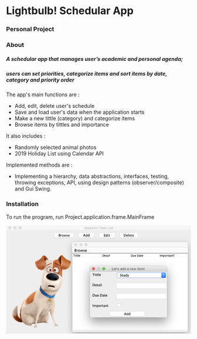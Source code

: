 # Lightbulb! Schedular App

### Personal Project

### About

##### A schedular app that manages user’s academic and personal agenda; 
##### users can set priorities, categorize items and sort items by date, category and priority order

The app's main functions are :
- Add, edit, delete user's schedule
- Save and load user's data when the application starts
- Make a new tittle (category) and categorize items
- Browse items by tittles and importance


It also includes :
- Randomly selected animal photos 
- 2019 Holiday List using Calendar API


Implemented methods are : 

- Implementing a hierarchy, data abstractions, interfaces, 
testing, throwing exceptions, API, using design patterns
(observer/composite) and Gui Swing.




### Installation

To run the program, run Project.application.frame.MainFrame

![](demo.png)
